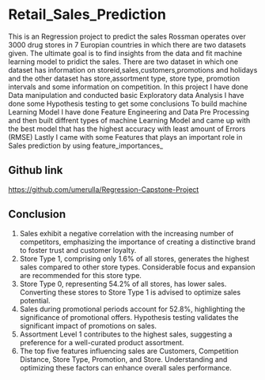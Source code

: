 # Retail_Sales_Prediction
 This is an Regression project to predict the sales 
 Rossman operates over 3000 drug stores in 7 Europian countries in which there are two datasets given. The ultimate goal is to find insights from the data and fit machine learning model to pridict the sales. There are two dataset in which one dataset has information on storeid,sales,customers,promotions and holidays and the other dataset has store,assortment type, store type, promotion intervals and some information on competition.
In this project I have done Data manipulation and conducted basic Exploratory data Analysis 
I have done some Hypothesis testing to get some conclusions
To build machine Learning Model I have done Feature Engineering and Data Pre Processing and then built diffrent types of machine Learning Model and came up with the best model that has the highest accuracy with least amount of Errors (RMSE)
Lastly I came with some Features that plays an important role in Sales prediction by using feature_importances_

## Github link
https://github.com/umerulla/Regression-Capstone-Project

## Conclusion
1. Sales exhibit a negative correlation with the increasing number of competitors, emphasizing the importance of creating a distinctive brand to foster trust and customer loyalty.
2. Store Type 1, comprising only 1.6% of all stores, generates the highest sales compared to other store types. Considerable focus and expansion are recommended for this store type.
3. Store Type 0, representing 54.2% of all stores, has lower sales. Converting these stores to Store Type 1 is advised to optimize sales potential.
4. Sales during promotional periods account for 52.8%, highlighting the significance of promotional offers. Hypothesis testing validates the significant impact of promotions on sales.
5. Assortment Level 1 contributes to the highest sales, suggesting a preference for a well-curated product assortment.
6. The top five features influencing sales are Customers, Competition Distance, Store Type, Promotion, and Store. Understanding and optimizing these factors can enhance overall sales performance.
